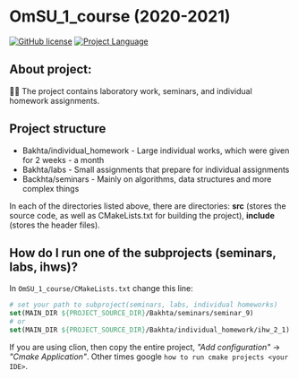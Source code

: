 #  OmSU_1_course (2020-2021)
[![GitHub license](https://img.shields.io/github/license/ars-kalinichenko/OmSU_1_course?color=success&label=License)](https://github.com/ars-kalinichenko/OmSU_1_course/blob/master/LICENSE) [![Project Language](https://img.shields.io/github/languages/top/ars-kalinichenko/OmSU_1_course)](https://github.com/ars-kalinichenko/OmSU_1_course)

## About project:
🙋🏻  The project contains laboratory work, seminars, and individual homework assignments.

## Project structure
* Bakhta/individual_homework - Large individual works, which were given for 2 weeks - a month
* Bakhta/labs - Small assignments that prepare for individual assignments
* Backhta/seminars - Mainly on algorithms, data structures and more complex things

In each of the directories listed above, there are directories: **src** (stores the source code, as well as CMakeLists.txt for building the project), **include** (stores the header files).

## How do I run one of the subprojects (seminars, labs, ihws)?
In ```OmSU_1_course/CMakeLists.txt``` change this line:
```cmake
# set your path to subproject(seminars, labs, individual homeworks)
set(MAIN_DIR ${PROJECT_SOURCE_DIR}/Bakhta/seminars/seminar_9)
# or
set(MAIN_DIR ${PROJECT_SOURCE_DIR}/Bakhta/individual_homework/ihw_2_1)
```
If you are using clion, then copy the entire project, *"Add configuration"* -> *"Cmake Application"*. Other times google ```how to run cmake projects <your IDE>```.

